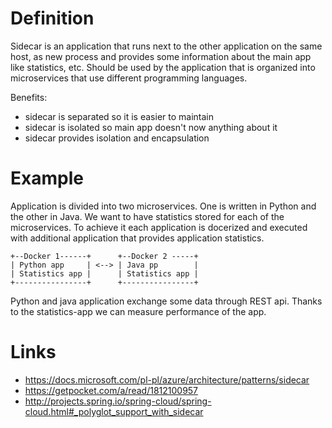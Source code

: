 # Definition

Sidecar is an application that runs next to the other application on the same host, as new process and provides some information about the main app like statistics, etc. Should be used 
by the application that is organized into microservices that use different programming languages.

Benefits:
- sidecar is separated so it is easier to maintain
- sidecar is isolated so main app doesn't now anything about it
- sidecar provides isolation and encapsulation

# Example

Application is divided into two microservices. One is written in Python and the other in Java. We want to have statistics stored for each of the microservices. To achieve 
it each application is docerized and executed with additional application that provides application statistics.

```
+--Docker 1------+      +--Docker 2 -----+
| Python app     | <--> | Java pp        |
| Statistics app |      | Statistics app |
+----------------+      +----------------+
```

Python and java application exchange some data through REST api. Thanks to the statistics-app we can measure performance of the app.

# Links
- https://docs.microsoft.com/pl-pl/azure/architecture/patterns/sidecar
- https://getpocket.com/a/read/1812100957
- http://projects.spring.io/spring-cloud/spring-cloud.html#_polyglot_support_with_sidecar
